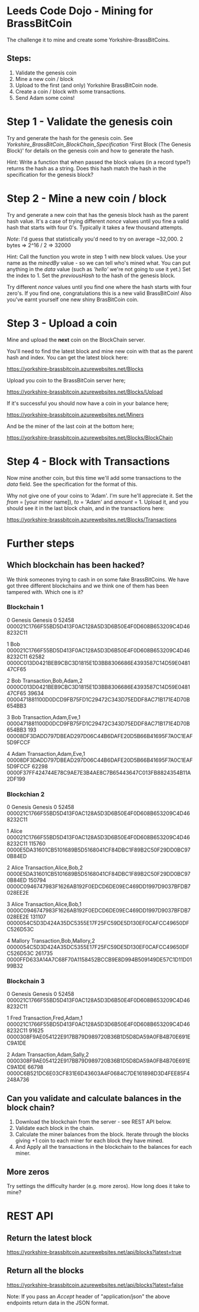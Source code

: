 # Leeds Code Dojo - Mining for BrassBitCoin 

The challenge it to mine and create some Yorkshire-BrassBitCoins.

## Steps:

1. Validate the genesis coin
1. Mine a new coin / block
1. Upload to the first (and only) Yorkshire BrassBitCoin node.
1. Create a coin / block with some transactions.
1. Send Adam some coins!

# Step 1 - Validate the genesis coin
Try and generate the hash for the genesis coin. See _Yorkshire_BrassBitCoin_BlockChain_Specification_ 'First Block (The Genesis Block)' for details on the genesis coin and how to generate the hash.

Hint: Write a function that when passed the block values (in a record type?) returns the hash as a string. Does this hash match the hash in the specification for the genesis block?

# Step 2 - Mine a new coin / block
Try and generate a new coin that has the genesis block hash as the parent hash value. It's a case of trying different _nonce_ values until you fine a valid hash that starts with four 0's. Typically it takes a few thousand attempts. 

_Note_: I'd guess that statistically you'd need to try on average ~32,000. 2 bytes => 2^16 / 2 => 32000

Hint: Call the function you wrote in step 1 with new block values. Use your name as the _minedBy_ value - so we can tell who's mined what. You can put anything in the _data_ value (such as _'hello'_ we're not going to use it yet.) Set the index to 1. Set the _previousHash_ to the hash of the genesis block. 

Try different _nonce_ values until you find one where the hash starts with four zero's. If you find one, congratulations this is a new valid BrassBitCoin! Also you've earnt yourself one new shiny BrasBitCoin coin.

# Step 3 - Upload a coin

Mine and upload the **next** coin on the BlockChain server.

You'll need to find the latest block and mine new coin with that as the parent hash and index. You can get the latest block here:

https://yorkshire-brassbitcoin.azurewebsites.net/Blocks

Upload you coin to the BrassBitCoin server here;

https://yorkshire-brassbitcoin.azurewebsites.net/Blocks/Upload

If it's successful you should now have a coin in your balance here;

https://yorkshire-brassbitcoin.azurewebsites.net/Miners

And be the miner of the last coin at the bottom here;

https://yorkshire-brassbitcoin.azurewebsites.net/Blocks/BlockChain

# Step 4 - Block with Transactions

Now mine another coin, but this time we'll add some transactions to the _data_ field. See the specification for the format of this.

Why not give one of your coins to 'Adam'. I'm sure he'll appreciate it. Set the _from_ = [your miner name]), _to_ = 'Adam' and _amount_ = 1. Upload it, and you should see it in the last block chain, and in the transactions here:

https://yorkshire-brassbitcoin.azurewebsites.net/Blocks/Transactions

# Further steps

## Which blockchain has been hacked?

We think someones trying to cash in on some fake BrassBitCoins. We have got three different blockchains and we think one of them has been tampered with. Which one is it?

### Blockchain 1

0 Genesis Genesis 0 52458 000021C1766F55BD5D413F0AC128A5D3D6B50E4F0D608B653209C4D468232C11

1 Bob  000021C1766F55BD5D413F0AC128A5D3D6B50E4F0D608B653209C4D468232C11 62582 0000C013D0421BEB9CBC3D1815E1D3BB8306686E4393587C14D59E048147CF65

2 Bob Transaction,Bob,Adam,2 0000C013D0421BEB9CBC3D1815E1D3BB8306686E4393587C14D59E048147CF65 39634 0000471881100D0DCD9FB75FD1C29472C343D75EDDF8AC71B171E4D70B654BB3

3 Bob Transaction,Adam,Eve,1 0000471881100D0DCD9FB75FD1C29472C343D75EDDF8AC71B171E4D70B654BB3 193 00008DF3DADD797DBEAD297D06C44B6DAFE20D5B66B41695F7A0C1EAF5D9FCCF

4 Adam Transaction,Adam,Eve,1 00008DF3DADD797DBEAD297D06C44B6DAFE20D5B66B41695F7A0C1EAF5D9FCCF 62298 0000F37FF424744E78C9AE7E3B4AE8C7B65443647C013FB8824354B11A2DF199

### Blockchian 2

0 Genesis Genesis 0 52458 000021C1766F55BD5D413F0AC128A5D3D6B50E4F0D608B653209C4D468232C11

1 Alice  000021C1766F55BD5D413F0AC128A5D3D6B50E4F0D608B653209C4D468232C11 115760 0000E5DA31601CB5101689B5D5168041CF84DBC1F89B2C50F29DD0BC970B84ED

2 Alice Transaction,Alice,Bob,2 0000E5DA31601CB5101689B5D5168041CF84DBC1F89B2C50F29DD0BC970B84ED 150794 0000C0946747983F1626AB192F0EDCD6DE09EC469DD1997D9037BFDB7028EE2E

3 Alice Transaction,Alice,Bob,1 0000C0946747983F1626AB192F0EDCD6DE09EC469DD1997D9037BFDB7028EE2E 131107 0000054C5D3D424A35DC5355E17F25FC59DE5D130EF0CAFCC49650DFC526D53C

4 Mallory Transaction,Bob,Mallory,2 0000054C5D3D424A35DC5355E17F25FC59DE5D130EF0CAFCC49650DFC526D53C 261735 0000FFD633A14A7C68F70A1158452BCCB9E8D994B509149DE57C1D11D0199B32

### Blockchain 3

0 Genesis Genesis 0 52458 000021C1766F55BD5D413F0AC128A5D3D6B50E4F0D608B653209C4D468232C11

1 Fred Transaction,Fred,Adam,1 000021C1766F55BD5D413F0AC128A5D3D6B50E4F0D608B653209C4D468232C11 91625 0000308F9AE054122E917BB79D989720B36B1D5D8DA59A0FB4B70E691EC9A1DE

2 Adam Transaction,Adam,Sally,2 0000308F9AE054122E917BB79D989720B36B1D5D8DA59A0FB4B70E691EC9A1DE 66798 0000C6B521DC6E03CF831E6D43603A4F0684C7DE161898D3D4FEE85F4248A736

## Can you validate and calculate balances in the block chain?

1. Download the blockchain from the server - see REST API below.
1. Validate each block in the chain.
1. Calculate the miner balances from the block. Iterate through the blocks giving +1 coin to each miner for each block they have mined.
1. And Apply all the transactions in the blockchain to the balances for each miner.

## More zeros
Try settings the difficulty harder (e.g. more zeros). How long does it take to mine?

# REST API

## Return the latest block

https://yorkshire-brassbitcoin.azurewebsites.net/api/blocks?latest=true

## Return all the blocks 

https://yorkshire-brassbitcoin.azurewebsites.net/api/blocks?latest=false

Note: If you pass an _Accept_ header of "application/json" the above endpoints return data in the JSON format.

